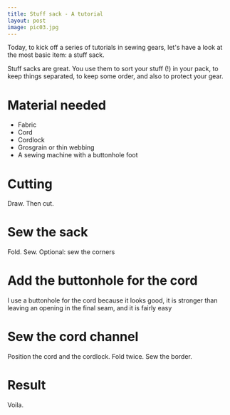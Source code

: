 ```yaml
---
title: Stuff sack - A tutorial
layout: post
image: pic03.jpg
---
```


Today, to kick off a series of tutorials in sewing gears, let's have a look at the most basic item: a stuff sack.

Stuff sacks are great. You use them to sort your stuff (!) in your pack, to keep things separated, to keep some order, and also to protect your gear.

# Material needed

- Fabric
- Cord
- Cordlock
- Grosgrain or thin webbing
- A sewing machine with a buttonhole foot

# Cutting

Draw. Then cut.

# Sew the sack

Fold. Sew. Optional: sew the corners

# Add the buttonhole for the cord

I use a buttonhole for the cord because it looks good, it is stronger than leaving an opening in the final seam, and it is fairly easy

# Sew the cord channel

Position the cord and the cordlock. Fold twice. Sew the border.

# Result

Voila.
